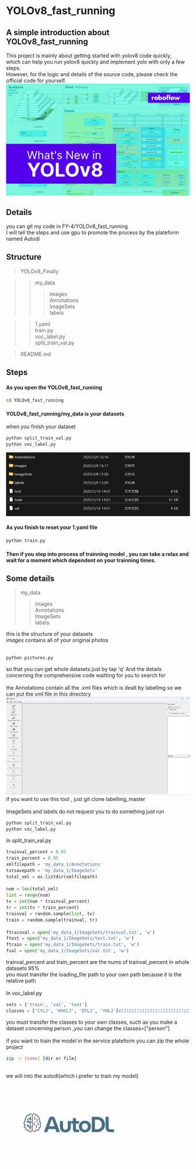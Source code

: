 # YOLOv8_fast_running
## A simple introduction about YOLOv8_fast_running
This project is mainly about getting started with yolov8 code quickly,  <br>
which can help you run yolov8 quickly and implement yolo with only a few steps. <br>
However, for the logic and details of the source code, please check the official code for yourself.
![架构图](images/roboflow_whats_new_in_yolov8.jpg)

## Details
you can git my code in FY-4/YOLOv8_fast_running<br>
I will tell the steps and use gpu to promote the process by the plateform named Autodl

## Structure
>YOLOv8_Finally

>>my_data
>>>images<br>
>>>Annotations<br>
>>>ImageSets<br>
>>>labels<br>

>>1.yaml<br>
>>train.py<br>
>>voc_label.py<br>
>>split_train_val.py<br>

>README.md<br>

## Steps

#### As you open the YOLOv8_fast_running<br>
```Bash
cd YOLOv8_fast_running
```
#### YOLOv8_fast_running/my_data is your datasets
when you finish your dataset<br>
```Bash
python split_train_val.py
python voc_label.py
```
![you will get files after you run the code](images/jiago.png)
#### As you finish to reset your 1.yaml file
```Bash
python train.py
```
#### Then if you step into process of trainning model , you can take a relax and wait for a moment which dependent on your trainning times.

## Some details
>my_data
>>images<br>
>>Annotations<br>
>>ImageSets<br>
>>labels<br>

this is the structure of your datasets<br>*images* contains all of your original photos<br>
<br>
```python
python pictures.py
```
so that you can get whole datasets just by tap 'q' And the details concerning the comprehensive code waitting for you to search for<br>
<br>
the Annotations contain all the .xml files which is dealt by labellmg so we can put the xml file in this directory<br>
![labellmg to get xml](images/lm.png)
if you want to use this tool , just git clone labellmg_master<br>
<br>
ImageSets and labels do not request you to do something just run<br>
```Bash
python split_train_val.py
python voc_label.py
```
In split_train_val.py
```python
trainval_percent = 0.95
train_percent = 0.95
xmlfilepath = 'my_data_1/Annotations'
txtsavepath = 'my_data_1/ImageSets'
total_xml = os.listdir(xmlfilepath)

num = len(total_xml)
list = range(num)
tv = int(num * trainval_percent)
tr = int(tv * train_percent)
trainval = random.sample(list, tv)
train = random.sample(trainval, tr)

ftrainval = open('my_data_1/ImageSets/trainval.txt', 'w')
ftest = open('my_data_1/ImageSets/test.txt', 'w')
ftrain = open('my_data_1/ImageSets/train.txt', 'w')
fval = open('my_data_1/ImageSets/val.txt', 'w')
```
trainval_percent and train_percent are the nums of trainval_percent in whole datasets 95%<br>
you must transfer the loading_file path to your own path because it is the relative path<br>
<br>
In voc_label.py
```python
sets = ['train', 'val', 'test']
classes = ['CYLJ', 'KHSLJ', 'QTLJ', 'YHLJ']#111111111111111111111111111
```
you must transfer the classes to your own classes, such as you make a dataset concerning person ,you can change the classes=["person"]<br>
<br>
if you want to train the model in the service plateform you can zip the whole project<br>
```Bash
zip -r [name] [dir or file]
```
<br>
we will into the autodl(which i prefer to train my model)<br>

![autodl](images/autodl.jpg)
